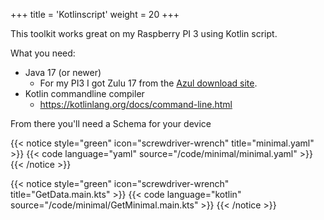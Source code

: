 +++
title = 'Kotlinscript'
weight = 20
+++

This toolkit works great on my Raspberry PI 3 using Kotlin script.

What you need:
- Java 17 (or newer)
  - For my PI3 I got Zulu 17 from the [Azul download site](https://www.azul.com/downloads/?version=java-17-lts&architecture=arm-32-bit-hf&package=jdk#zulu).
- Kotlin commandline compiler
  - https://kotlinlang.org/docs/command-line.html

From there you'll need a Schema for your device

{{< notice style="green" icon="screwdriver-wrench" title="minimal.yaml" >}}
{{< code language="yaml" source="/code/minimal/minimal.yaml" >}}
{{< /notice >}}

{{< notice style="green" icon="screwdriver-wrench" title="GetData.main.kts" >}}
{{< code language="kotlin" source="/code/minimal/GetMinimal.main.kts" >}}
{{< /notice >}}
